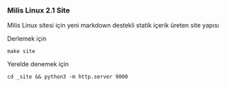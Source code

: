 ### Milis Linux 2.1 Site
Milis Linux sitesi için yeni markdown destekli statik içerik üreten site yapısı

Derlemek için

```
make site
```

Yerelde denemek için

```
cd _site && python3 -m http.server 9000
```

